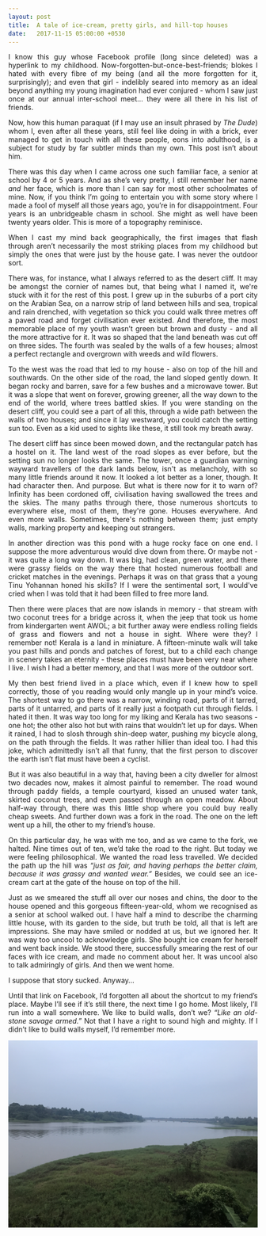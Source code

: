 ```yaml
---
layout: post
title:  A tale of ice-cream, pretty girls, and hill-top houses
date:   2017-11-15 05:00:00 +0530
---
```

<p style="text-align: justify">I know this guy whose Facebook profile (long since deleted) was a hyperlink to my childhood. Now-forgotten-but-once-best-friends; blokes I hated with every fibre of my being (and all the more forgotten for it, surprisingly); and even that girl - indelibly seared into memory as an ideal beyond anything my young imagination had ever conjured - whom I saw just once at our annual inter-school meet… they were all there in his list of friends.</p>

<p style="text-align: justify">Now, how this human paraquat (if I may use an insult phrased by <i>The Dude</i>) whom I, even after all these years, still feel like doing in with a brick, ever managed to get in touch with all these people, eons into adulthood, is a subject for study by far subtler minds than my own. This post isn’t about him.</p>

<p style="text-align: justify">There was this day when I came across one such familiar face, a senior at school by 4 or 5 years. And as she’s very pretty, I still remember her name <i>and</i> her face, which is more than I can say for most other schoolmates of mine. Now, if you think I’m going to entertain you with some story where I made a fool of myself all those years ago, you’re in for disappointment. Four years is an unbridgeable chasm in school. She might as well have been twenty years older. This is more of a topography reminisce.</p>

<p style="text-align: justify">When I cast my mind back geographically, the first images that flash through aren’t necessarily the most striking places from my childhood but simply the ones that were just by the house gate. I was never the outdoor sort.</p>

<p style="text-align: justify">There was, for instance, what I always referred to as the desert cliff. It may be amongst the cornier of names but, that being what I named it, we're stuck with it for the rest of this post. I grew up in the suburbs of a port city on the Arabian Sea, on a narrow strip of land between hills and sea, tropical and rain drenched, with vegetation so thick you could walk three metres off a paved road and forget civilisation ever existed. And therefore, the most memorable place of my youth wasn’t green but brown and dusty - and all the more attractive for it. It was so shaped that the land beneath was cut off on three sides. The fourth was sealed by the walls of a few houses; almost a perfect rectangle and overgrown with weeds and wild flowers.</p>

<p style="text-align: justify">To the west was the road that led to my house - also on top of the hill and southwards. On the other side of the road, the land sloped gently down. It began rocky and barren, save for a few bushes and a microwave tower. But it was a slope that went on forever, growing greener, all the way down to the end of the world, where trees battled skies. If you were standing on the desert cliff, you could see a part of all this, through a wide path between the walls of two houses; and since it lay westward, you could catch the setting sun too. Even as a kid used to sights like these, it still took my breath away.</p>

<p style="text-align: justify">The desert cliff has since been mowed down, and the rectangular patch has a hostel on it. The land west of the road slopes as ever before, but the setting sun no longer looks the same. The tower, once a guardian warning wayward travellers of the dark lands below, isn't as melancholy, with so many little friends around it now. It looked a lot better as a loner, though. It had character then. And purpose. But what is there now for it to warn of? Infinity has been cordoned off, civilisation having swallowed the trees and the skies. The many paths through there, those numerous shortcuts to everywhere else, most of them, they're gone. Houses everywhere. And even more walls. Sometimes, there's nothing between them; just empty walls, marking property and keeping out strangers.</p>

<p style="text-align: justify">In another direction was this pond with a huge rocky face on one end. I suppose the more adventurous would dive down from there. Or maybe not - it was quite a long way down. It was big, had clean, green water, and there were grassy fields on the way there that hosted numerous football and cricket matches in the evenings. Perhaps it was on that grass that a young Tinu Yohannan honed his skills? If I were the sentimental sort, I would've cried when I was told that it had been filled to free more land.</p>

<p style="text-align: justify">Then there were places that are now islands in memory - that stream with two coconut trees for a bridge across it, when the jeep that took us home from kindergarten went AWOL; a bit further away were endless rolling fields of grass and flowers and not a house in sight. Where were they? I remember not! Kerala is a land in miniature. A fifteen-minute walk will take you past hills and ponds and patches of forest, but to a child each change in scenery takes an eternity - these places must have been very near where I live. I wish I had a better memory, and that I was more of the outdoor sort.</p>

<p style="text-align: justify">My then best friend lived in a place which, even if I knew how to spell correctly, those of you reading would only mangle up in your mind’s voice. The shortest way to go there was a narrow, winding road, parts of it tarred, parts of it untarred, and parts of it really just a footpath cut through fields. I hated it then. It was way too long for my liking and Kerala has two seasons - one hot; the other also hot but with rains that wouldn’t let up for days. When it rained, I had to slosh through shin-deep water, pushing my bicycle along, on the path through the fields. It was rather hillier than ideal too. I had this joke, which admittedly isn’t all that funny, that the first person to discover the earth isn’t flat must have been a cyclist.</p>

<p style="text-align: justify">But it was also beautiful in a way that, having been a city dweller for almost two decades now, makes it almost painful to remember. The road wound through paddy fields, a temple courtyard, kissed an unused water tank, skirted coconut trees, and even passed through an open meadow. About half-way through, there was this little shop where you could buy really cheap sweets. And further down was a fork in the road. The one on the left went up a hill, the other to my friend’s house.</p>

<p style="text-align: justify">On this particular day, he was with me too, and as we came to the fork, we halted. Nine times out of ten, we’d take the road to the right. But today we were feeling philosophical. We wanted the road less travelled. We decided the path up the hill was <i>“just as fair, and having perhaps the better claim, because it was grassy and wanted wear.”</i> Besides, we could see an ice-cream cart at the gate of the house on top of the hill.</p>

<p style="text-align: justify">Just as we smeared the stuff all over our noses and chins, the door to the house opened and this gorgeous fifteen-year-old, whom we recognised as a senior at school walked out. I have half a mind to describe the charming little house, with its garden to the side, but truth be told, all that is left are impressions. She may have smiled or nodded at us, but we ignored her. It was way too uncool to acknowledge girls. She bought ice cream for herself and went back inside. We stood there, successfully smearing the rest of our faces with ice cream, and made no comment about her. It was uncool also to talk admiringly of girls. And then we went home.</p>

<p style="text-align: justify">I suppose that story sucked. Anyway…</p>

<p style="text-align: justify">Until that link on Facebook, I’d forgotten all about the shortcut to my friend’s place. Maybe I’ll see if it’s still there, the next time I go home. Most likely, I’ll run into a wall somewhere. We like to build walls, don’t we? <i>“Like an old-stone savage armed.”</i> Not that I have a right to sound high and mighty. If I didn’t like to build walls myself, I’d remember more.</p>

![Kerala](/images/kerala.jpg)
